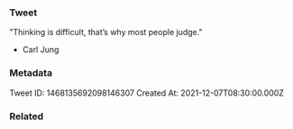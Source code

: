 ### Tweet
"Thinking is difficult, that’s why most people judge."

- Carl Jung

### Metadata
Tweet ID: 1468135692098146307
Created At: 2021-12-07T08:30:00.000Z

### Related

